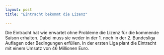 ```yaml
---
layout: post
title: "Eintracht bekommt die Lizenz"

---
```


Die Eintracht hat wie erwartet ohne Probleme die Lizenz für die kommende Saison erhalten. Dabei muss sie weder in der 1. noch in der 2. Bundesliga Auflagen oder Bedingungen erfüllen. In der ersten Liga plant die Eintracht mit einem Umsatz von 46 Millionen Euro.


